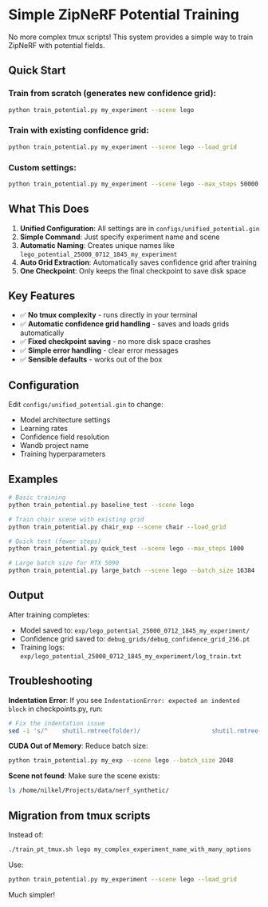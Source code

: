 # Simple ZipNeRF Potential Training

No more complex tmux scripts! This system provides a simple way to train ZipNeRF with potential fields.

## Quick Start

### Train from scratch (generates new confidence grid):
```bash
python train_potential.py my_experiment --scene lego
```

### Train with existing confidence grid:
```bash
python train_potential.py my_experiment --scene lego --load_grid
```

### Custom settings:
```bash
python train_potential.py my_experiment --scene lego --max_steps 50000 --batch_size 8192
```

## What This Does

1. **Unified Configuration**: All settings are in `configs/unified_potential.gin`
2. **Simple Command**: Just specify experiment name and scene
3. **Automatic Naming**: Creates unique names like `lego_potential_25000_0712_1845_my_experiment`
4. **Auto Grid Extraction**: Automatically saves confidence grid after training
5. **One Checkpoint**: Only keeps the final checkpoint to save disk space

## Key Features

- ✅ **No tmux complexity** - runs directly in your terminal
- ✅ **Automatic confidence grid handling** - saves and loads grids automatically  
- ✅ **Fixed checkpoint saving** - no more disk space crashes
- ✅ **Simple error handling** - clear error messages
- ✅ **Sensible defaults** - works out of the box

## Configuration

Edit `configs/unified_potential.gin` to change:
- Model architecture settings
- Learning rates
- Confidence field resolution
- Wandb project name
- Training hyperparameters

## Examples

```bash
# Basic training
python train_potential.py baseline_test --scene lego

# Train chair scene with existing grid
python train_potential.py chair_exp --scene chair --load_grid

# Quick test (fewer steps)
python train_potential.py quick_test --scene lego --max_steps 1000

# Large batch size for RTX 5090
python train_potential.py large_batch --scene lego --batch_size 16384
```

## Output

After training completes:
- Model saved to: `exp/lego_potential_25000_0712_1845_my_experiment/`
- Confidence grid saved to: `debug_grids/debug_confidence_grid_256.pt`
- Training logs: `exp/lego_potential_25000_0712_1845_my_experiment/log_train.txt`

## Troubleshooting

**Indentation Error**: If you see `IndentationError: expected an indented block` in checkpoints.py, run:
```bash
# Fix the indentation issue
sed -i 's/^    shutil.rmtree(folder)/                    shutil.rmtree(folder)/' internal/checkpoints.py
```

**CUDA Out of Memory**: Reduce batch size:
```bash
python train_potential.py my_exp --scene lego --batch_size 2048
```

**Scene not found**: Make sure the scene exists:
```bash
ls /home/nilkel/Projects/data/nerf_synthetic/
```

## Migration from tmux scripts

Instead of:
```bash
./train_pt_tmux.sh lego my_complex_experiment_name_with_many_options
```

Use:
```bash
python train_potential.py my_experiment --scene lego --load_grid
```

Much simpler! 
